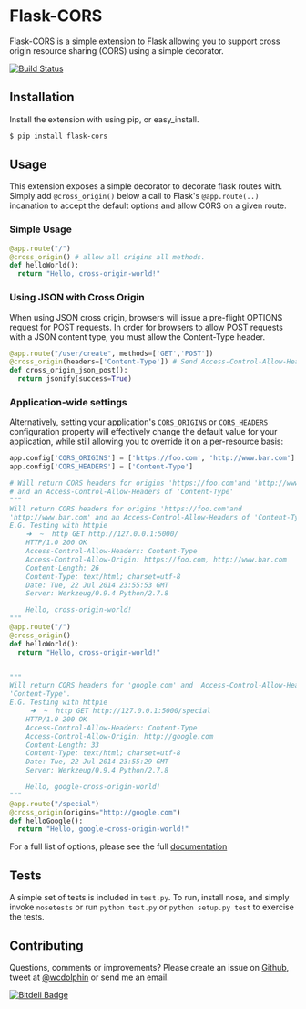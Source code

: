 # Flask-CORS

Flask-CORS is a simple extension to Flask allowing you to support
cross origin resource sharing (CORS) using a simple decorator.

[![Build Status](https://travis-ci.org/wcdolphin/flask-cors.png?branch=master)](https://travis-ci.org/wcdolphin/flask-cors)

## Installation

Install the extension with using pip, or easy_install.
```bash
$ pip install flask-cors
```

## Usage
This extension exposes a simple decorator to decorate flask routes with. Simply
add `@cross_origin()` below a call to Flask's `@app.route(..)` incanation to
accept the default options and allow CORS on a given route.


### Simple Usage

```python
@app.route("/")
@cross_origin() # allow all origins all methods.
def helloWorld():
  return "Hello, cross-origin-world!"
```

### Using JSON with Cross Origin
When using JSON cross origin, browsers will issue a pre-flight OPTIONS request
for POST requests. In order for browsers to allow POST requests with a JSON
content type, you must allow the Content-Type header.

```python
@app.route("/user/create", methods=['GET','POST'])
@cross_origin(headers=['Content-Type']) # Send Access-Control-Allow-Headers
def cross_origin_json_post():
  return jsonify(success=True)
```


### Application-wide settings
Alternatively, setting your application's `CORS_ORIGINS` or `CORS_HEADERS`
configuration property will effectively change the default value for your
application, while still allowing you to override it on a per-resource basis:

```python
app.config['CORS_ORIGINS'] = ['https://foo.com', 'http://www.bar.com']
app.config['CORS_HEADERS'] = ['Content-Type']

# Will return CORS headers for origins 'https://foo.com'and 'http://www.bar.com'
# and an Access-Control-Allow-Headers of 'Content-Type'
"""
Will return CORS headers for origins 'https://foo.com'and
'http://www.bar.com' and an Access-Control-Allow-Headers of 'Content-Type'
E.G. Testing with httpie
    ➜  ~  http GET http://127.0.0.1:5000/
    HTTP/1.0 200 OK
    Access-Control-Allow-Headers: Content-Type
    Access-Control-Allow-Origin: https://foo.com, http://www.bar.com
    Content-Length: 26
    Content-Type: text/html; charset=utf-8
    Date: Tue, 22 Jul 2014 23:55:53 GMT
    Server: Werkzeug/0.9.4 Python/2.7.8

    Hello, cross-origin-world!
"""
@app.route("/")
@cross_origin()
def helloWorld():
  return "Hello, cross-origin-world!"


"""
Will return CORS headers for 'google.com' and  Access-Control-Allow-Headers of
'Content-Type'.
E.G. Testing with httpie
     ➜  ~  http GET http://127.0.0.1:5000/special
    HTTP/1.0 200 OK
    Access-Control-Allow-Headers: Content-Type
    Access-Control-Allow-Origin: http://google.com
    Content-Length: 33
    Content-Type: text/html; charset=utf-8
    Date: Tue, 22 Jul 2014 23:55:29 GMT
    Server: Werkzeug/0.9.4 Python/2.7.8

    Hello, google-cross-origin-world!
"""
@app.route("/special")
@cross_origin(origins="http://google.com")
def helloGoogle():
  return "Hello, google-cross-origin-world!"

```



For a full list of options, please see the full [documentation](http://flask-cors.readthedocs.org/en/latest/)


## Tests
A simple set of tests is included in `test.py`. To run, install nose, and simply invoke `nosetests` or run `python test.py` or `python setup.py test` to exercise the tests.

## Contributing
Questions, comments or improvements? Please create an issue on [Github](https://github.com/wcdolphin/flask-cors), tweet at [@wcdolphin](https://twitter.com/wcdolphin) or send me an email.


[![Bitdeli Badge](https://d2weczhvl823v0.cloudfront.net/wcdolphin/flask-cors/trend.png)](https://bitdeli.com/free "Bitdeli Badge")

